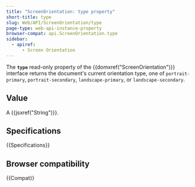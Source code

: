 ```yaml
---
title: "ScreenOrientation: type property"
short-title: type
slug: Web/API/ScreenOrientation/type
page-type: web-api-instance-property
browser-compat: api.ScreenOrientation.type
sidebar:
  - apiref:
      - Screen Orientation
---
```


The **`type`** read-only property of the
{{domxref("ScreenOrientation")}} interface returns the document's current orientation
type, one of `portrait-primary`, `portrait-secondary`, `landscape-primary`, or
`landscape-secondary`.

## Value

A {{jsxref("String")}}.

## Specifications

{{Specifications}}

## Browser compatibility

{{Compat}}
